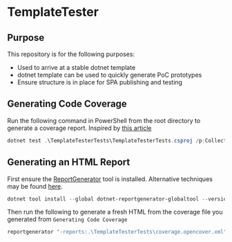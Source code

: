 ﻿# TemplateTester

## Purpose

This repository is for the following purposes:

* Used to arrive at a stable dotnet template
* dotnet template can be used to quickly generate PoC prototypes
* Ensure structure is in place for SPA publishing and testing

## Generating Code Coverage

Run the following command in PowerShell from the root directory to generate a coverage report. Inspired by [this article](https://medium.com/agilix/collecting-test-coverage-using-coverlet-and-sonarqube-for-a-net-core-project-ef4a507d4b28)

```PowerShell
dotnet test .\TemplateTesterTests\TemplateTesterTests.csproj /p:CollectCoverage=true /p:CoverletOutputFormat=opencover
```

## Generating an HTML Report

First ensure the [ReportGenerator](https://www.nuget.org/packages/dotnet-reportgenerator-globaltool) tool is
installed. Alternative techniques may be found [here](https://danielpalme.github.io/ReportGenerator/usage.html).

```PowerShell
dotnet tool install --global dotnet-reportgenerator-globaltool --version 4.0.2
```

Then run the following to generate a fresh HTML from the coverage file you generated from `Generating Code Coverage`

```PowerShell
reportgenerator "-reports:.\TemplateTesterTests\coverage.opencover.xml" "-targetdir:.\TemplateTesterTests\coveragereport"
```
